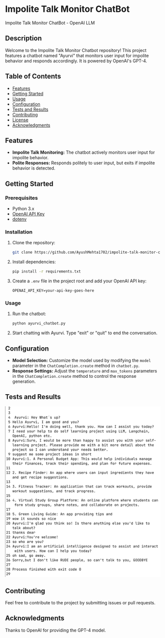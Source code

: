 # Impolite Talk Monitor ChatBot
 Impolite Talk Monitor ChatBot - OpenAI LLM

## Description

Welcome to the Impolite Talk Monitor Chatbot repository! This project features a chatbot named "Ayurvi" that monitors user input for impolite behavior and responds accordingly. It is powered by OpenAI's GPT-4.

## Table of Contents

- [Features](#features)
- [Getting Started](#getting-started)
- [Usage](#usage)
- [Configuration](#configuration)
- [Tests and Results](#tests-and-results)
- [Contributing](#contributing)
- [License](#license)
- [Acknowledgments](#acknowledgments)

## Features

- **Impolite Talk Monitoring:** The chatbot actively monitors user input for impolite behavior.
- **Polite Responses:** Responds politely to user input, but exits if impolite behavior is detected.

## Getting Started

### Prerequisites

- Python 3.x
- [OpenAI API Key](https://beta.openai.com/signup/)
- [dotenv](https://pypi.org/project/python-dotenv/)

### Installation

1. Clone the repository:

    ```bash
    git clone https://github.com/AyushMehta1702/impolite-talk-monitor-chatbot.git
    ```

2. Install dependencies:

    ```bash
    pip install -r requirements.txt
    ```

3. Create a `.env` file in the project root and add your OpenAI API key:

    ```env
    OPENAI_API_KEY=your-api-key-goes-here
    ```

### Usage

1. Run the chatbot:

    ```bash
    python ayurvi_chatbot.py
    ```

2. Start chatting with Ayurvi. Type "exit" or "quit" to end the conversation.

## Configuration

- **Model Selection:** Customize the model used by modifying the `model` parameter in the `ChatCompletion.create` method in `chatbot.py`.
- **Response Settings:** Adjust the `temperature` and `max_tokens` parameters in the `ChatCompletion.create` method to control the response generation.

## Tests and Results
![Talk Results](test_and_resulting_talk.png)

## Contributing
Feel free to contribute to the project by submitting issues or pull requests.

## Acknowledgments
Thanks to OpenAI for providing the GPT-4 model.
